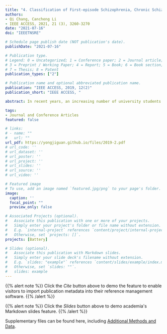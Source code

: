 ```yaml
---
title: "4. Classification of First-episode Schizophrenia, Chronic Schizophrenia and Healthy Control Based on Brain Network of Mismatch Negativity by Graph Neural Networky  (Times cited = 10)"
authors:
- Qi Chang, Cancheng Li
- IEEE ACCESS, 2021, 21 (3), 3260-3270
date: "2021-07-16"
doi: "IEEETNSRE"

# Schedule page publish date (NOT publication's date).
publishDate: "2021-07-16"

# Publication type.
# Legend: 0 = Uncategorized; 1 = Conference paper; 2 = Journal article;
# 3 = Preprint / Working Paper; 4 = Report; 5 = Book; 6 = Book section;
# 7 = Thesis; 8 = Patent
publication_types: ["2"]

# Publication name and optional abbreviated publication name.
publication: "IEEE ACCESS, 2019, 12(2)"
publication_short: "IEEE ACCESS, "

abstract: In recent years, an increasing number of university students are found to be at high risk of depression. Through a large scale depression screening, this paper finds that around 6.5\% of the university postgraduate students in China experience depression. We then investigate whether the gait patterns of these individuals have already changed as depression is suggested to associate with gait abnormality. Significant differences are found in several spatiotemporal, kinematic and postural gait parameters such as walking speed, stride length, head movement, vertical head posture, arm swing, and body sway, between the depressed and non-depressed groups. Applying these features to classifiers with different machine learning algorithms, we examine whether natural gait analysis may serve as a convenient and objective tool to assist in depression recognition. The results show that when using a random forest classifier, the two groups can be classified automatically with a maximum accuracy of 91.58\%. Furthermore, a reasonable accuracy can already be achieved by using parameters from the upper body alone, indicating that upper body postures and movements can effectively contribute to depression analysis.

tags:
- Journal and Conference Articles
featured: false

# links:
# - name: ""
#   url: ""
url_pdf: https://yongjiguan.github.io/files/2019-2.pdf
# url_code: ''
# url_dataset: ''
# url_poster: ''
# url_project: ''
# url_slides: ''
# url_source: ''
# url_video: ''

# Featured image
# To use, add an image named `featured.jpg/png` to your page's folder. 
image:
  caption: ''
  focal_point: ""
  preview_only: false

# Associated Projects (optional).
#   Associate this publication with one or more of your projects.
#   Simply enter your project's folder or file name without extension.
#   E.g. `internal-project` references `content/project/internal-project/index.md`.
#   Otherwise, set `projects: []`.
projects: [Battery]

# Slides (optional).
#   Associate this publication with Markdown slides.
#   Simply enter your slide deck's filename without extension.
#   E.g. `slides: "example"` references `content/slides/example/index.md`.
#   Otherwise, set `slides: ""`.
#   slides: example
---
```


{{% alert note %}}
Click the *Cite* button above to demo the feature to enable visitors to import publication metadata into their reference management software.
{{% /alert %}}

{{% alert note %}}
Click the *Slides* button above to demo academia's Markdown slides feature.
{{% /alert %}}

Supplementary files can be found here, including [Additional Methods and Data](https://iopscience.iop.org/article/10.1149/2.0701904jes).
